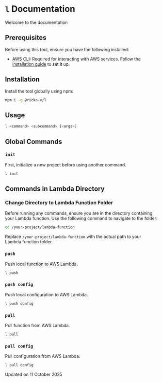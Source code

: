 # `l` Documentation

Welcome to the documentation

## Prerequisites

Before using this tool, ensure you have the following installed:

- [AWS CLI](https://aws.amazon.com/cli/): Required for interacting with AWS services. Follow the [installation guide](https://docs.aws.amazon.com/cli/latest/userguide/install-cliv2.html) to set it up.

## Installation

Install the tool globally using npm:

```bash
npm i -g @ricko-v/l
```

## Usage

```bash
l <command> <subcommand> [<args>]
```

## Global Commands

### `init`

First, initialize a new project before using another command.

```bash
l init
```

## Commands in Lambda Directory

### Change Directory to Lambda Function Folder

Before running any commands, ensure you are in the directory containing your Lambda function. Use the following command to navigate to the folder:

```bash
cd /your-project/lambda-function
```

Replace `/your-project/lambda-function` with the actual path to your Lambda function folder.

### `push`

Push local function to AWS Lambda.

```bash
l push
```

### `push config`

Push local configuration to AWS Lambda.

```bash
l push config
```

### `pull`

Pull function from AWS Lambda.

```bash
l pull
```

### `pull config`

Pull configuration from AWS Lambda.

```bash
l pull config
```

Updated on 11 October 2025
